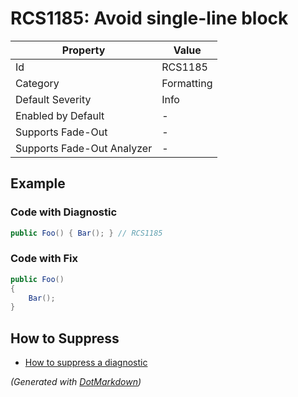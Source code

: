 # RCS1185: Avoid single\-line block

| Property                    | Value      |
| --------------------------- | ---------- |
| Id                          | RCS1185    |
| Category                    | Formatting |
| Default Severity            | Info       |
| Enabled by Default          | \-         |
| Supports Fade\-Out          | \-         |
| Supports Fade\-Out Analyzer | \-         |

## Example

### Code with Diagnostic

```csharp
public Foo() { Bar(); } // RCS1185
```

### Code with Fix

```csharp
public Foo()
{
    Bar();
}
```

## How to Suppress

* [How to suppress a diagnostic](../HowToConfigureAnalyzers#how-to-suppress-a-diagnostic)

*\(Generated with [DotMarkdown](http://github.com/JosefPihrt/DotMarkdown)\)*
